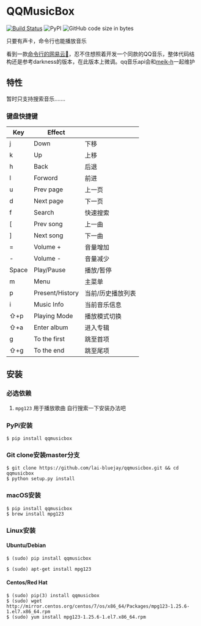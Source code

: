# QQMusicBox
[![Build Status](https://travis-ci.org/lai-bluejay/qqmusicbox.svg?branch=master)](https://travis-ci.org/lai-bluejay/qqmusicbox)
![PyPI](https://img.shields.io/pypi/v/diego.svg?style=flat)
![GitHub code size in bytes](https://img.shields.io/github/languages/code-size/lai-bluejay/qqmusicbox.svg)

只要有声卡，命令行也能播放音乐


看到一款[命令行的网易云🎵](https://github.com/darknessomi/musicbox/)，忍不住想照着开发一个同款的QQ音乐，整体代码结构还是参考darkness的版本，在此版本上微调。qq音乐api会和[meik-h](https://github.com/MeiK-h/QQMusicAPI)一起维护

## 特性

暂时只支持搜索音乐.......

### 键盘快捷键

| Key   | Effect          |           |
| ----- | --------------- | --------- |
| j     | Down            | 下移        |
| k     | Up              | 上移        |
| h     | Back            | 后退        |
| l     | Forword         | 前进        |
| u     | Prev page       | 上一页       |
| d     | Next page       | 下一页       |
| f     | Search          | 快速搜索      |
| \[    | Prev song       | 上一曲       |
| ]     | Next song       | 下一曲       |
| =     | Volume +        | 音量增加      |
| -     | Volume -        | 音量减少      |
| Space | Play/Pause      | 播放/暂停     |
| m     | Menu            | 主菜单       |
| p     | Present/History | 当前/历史播放列表 |
| i     | Music Info      | 当前音乐信息    |
| ⇧+p   | Playing Mode    | 播放模式切换    |
| ⇧+a   | Enter album     | 进入专辑      |
| g     | To the first    | 跳至首项      |
| ⇧+g   | To the end      | 跳至尾项      |

## 安装

### 必选依赖

1.  `mpg123` 用于播放歌曲  自行搜索一下安装办法吧


### PyPi安装

    $ pip install qqmusicbox

### Git clone安装master分支

    $ git clone https://github.com/lai-bluejay/qqmusicbox.git && cd qqmusicbox
    $ python setup.py install

### macOS安装

    $ pip install qqmusicbox
    $ brew install mpg123

### Linux安装

#### Ubuntu/Debian

    $ (sudo) pip install qqmusicbox

    $ (sudo) apt-get install mpg123


#### Centos/Red Hat

    $ (sudo) pip(3) install qqmusicbox
    $ (sudo) wget http://mirror.centos.org/centos/7/os/x86_64/Packages/mpg123-1.25.6-1.el7.x86_64.rpm
    $ (sudo) yum install mpg123-1.25.6-1.el7.x86_64.rpm